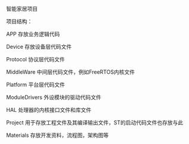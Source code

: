 智能家居项目

项目结构：

APP 存放业务逻辑代码

Device 存放设备层代码文件

Protocol 协议层代码文件

MiddleWare 中间层代码文件，例如FreeRTOS内核文件

Platform 平台层代码文件

ModuleDrivers 外设模块的驱动代码文件

HAL 处理器的内核接口文件和库文件

Project 用于存放工程文件及其编译输出文件，ST的启动代码文件也存放与此

Materials 存放开发资料，流程图，架构图等